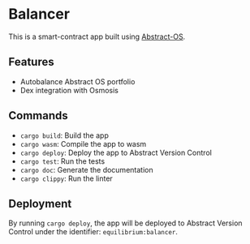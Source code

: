# Balancer
This is a smart-contract app built using [Abstract-OS](https://abstract.money).

## Features
- Autobalance Abstract OS portfolio
- Dex integration with Osmosis

## Commands
- `cargo build`: Build the app
- `cargo wasm`: Compile the app to wasm
- `cargo deploy`: Deploy the app to Abstract Version Control
- `cargo test`: Run the tests
- `cargo doc`: Generate the documentation
- `cargo clippy`: Run the linter

## Deployment
By running `cargo deploy`, the app will be deployed to Abstract Version Control under
the identifier: `equilibrium:balancer`.
